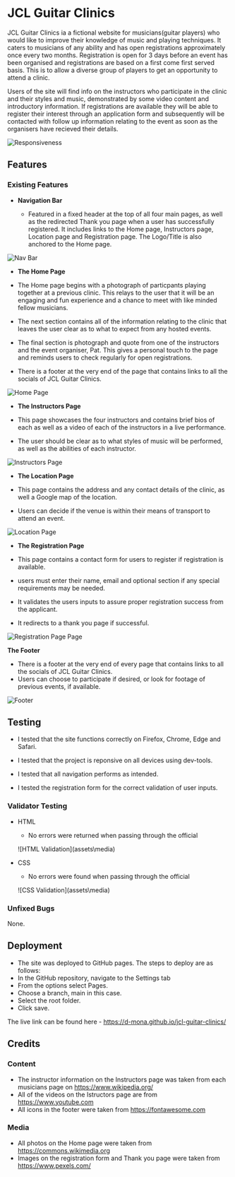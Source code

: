 # JCL Guitar Clinics

JCL Guitar Clinics ia a fictional website for musicians(guitar players) who would like to improve their knowledge of music and playing techniques. It caters to musicians of any ability and has open registrations approximately once every two months. Registration is open for 3 days before an event has been organised and registrations are based on a first come first served basis. This is to allow a diverse group of players to get an opportunity to attend a clinic.

Users of the site will find info on the instructors who participate in the clinic and their styles and music, demonstrated by some video content and introductory information. If registrations are available they will be able to register their interest through an application form and subsequently will be contacted with follow up information relating to the event as soon as the organisers have recieved their details.

![Responsiveness](assets\images\responsive-image.png)

## Features

### Existing Features

- **Navigation Bar**

  - Featured in a fixed header at the top of all four main pages, as well as the redirected Thank you page when a user has successfully registered. It includes links to the Home page, Instructors page, Location page and Registration page. The Logo/Title is also anchored to the Home page.

![Nav Bar](assets\images\nav-bar.png)

- **The Home Page**

- The Home page begins with a photograph of particpants playing together at a previous clinic.
This relays to the user that it will be an engaging and fun experience and a chance to meet with like minded fellow musicians.
- The next section contains all of the information relating to the clinic that leaves the user clear as to what to expect from any hosted events.
- The final section is photograph and quote from one of the instructors and the event organiser, Pat. This gives a personal touch to the page and reminds users to check regularly for open registrations.
- There is a footer at the very end of the page that contains links to all the socials of JCL Guitar Clinics.

![Home Page](assets\images\home-page.png)

- **The Instructors Page**

- This page showcases the four instructors and contains brief bios of each as well as a video of each of the instructors in a live performance.
- The user should be clear as to what styles of music will be performed, as well as the abilities of each instructor.

![Instructors Page](assets\images\instructors-page.png)

-  **The Location Page**

- This page contains the address and any contact details of the clinic, as well a Google map of the location.
- Users can decide if the venue is within their means of transport to attend an event.

![Location Page](assets\images\location-page.png)

- **The Registration Page**

- This page contains a contact form for users to register if registration is available.
- users must enter their name, email and optional section if any special requirements may be needed.
- It validates the users inputs to assure proper registration success from the applicant.
- It redirects to a thank you page if successful.

![Registration Page Page](assets\images\registration-page.png)

**The Footer**

- There is a footer at the very end of every page that contains links to all the socials of JCL Guitar Clinics.
- Users can choose to participate if desired, or look for footage of previous events, if available.

![Footer](assets\images\footer.png)

## Testing

- I tested that the site functions correctly on Firefox, Chrome, Edge and Safari.

- I tested that the project is reponsive on all devices using dev-tools.

- I tested that all navigation performs as intended.

- I tested the registration form for the correct validation of user inputs.

### Validator Testing

- HTML
  - No errors were returned when passing through the official 

  ![HTML Validation](assets\media\)

- CSS
  - No errors were found when passing through the official

  ![CSS Validation](assets\media\)

### Unfixed Bugs

None.

## Deployment

- The site was deployed to GitHub pages. The steps to deploy are as follows:
- In the GitHub repository, navigate to the Settings tab
- From the options select Pages.
- Choose a branch, main in this case.
- Select the root folder.
- Click save.

The live link can be found here - https://d-mona.github.io/jcl-guitar-clinics/

## Credits

### Content

- The instructor information on the Instructors page was taken from each musicians page on https://www.wikipedia.org/
- All of the videos on the Istructors page are from https://www.youtube.com
- All icons in the footer were taken from https://fontawesome.com

### Media

- All photos on the Home page were taken from https://commons.wikimedia.org
- Images on the registration form and Thank you page were taken from https://www.pexels.com/

